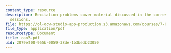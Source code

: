 ```yaml
---
content_type: resource
description: Recitation problems cover material discussed in the corresponding lecture
  sessions.
file: https://ol-ocw-studio-app-production.s3.amazonaws.com/courses/7-012-introduction-to-biology-fall-2004/2079ef08955b005938de1b3bedb23050_can3.pdf
file_type: application/pdf
resourcetype: Document
title: can3.pdf
uid: 2079ef08-955b-0059-38de-1b3bedb23050
---
```


